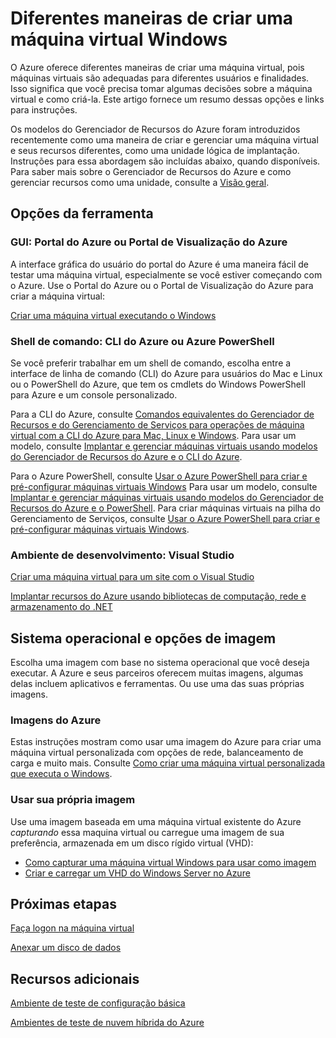 <properties
	pageTitle="Diferentes maneiras de criar uma máquina virtual Windows"
	description="Lista as diferentes maneiras de criar uma máquina virtual Windows e fornece links para instruções."
	services="virtual-machines"
	documentationCenter=""
	authors="cynthn"
	manager="timlt"
	editor=""
	tags="azure-resource-manager,azure-service-management"/>

<tags
	ms.service="virtual-machines"
	ms.devlang="na"
	ms.topic="index-page"
	ms.tgt_pltfrm="vm-windows"
	ms.workload="infrastructure-services"
	ms.date="09/15/2015"
	ms.author="cynthn"/>

# Diferentes maneiras de criar uma máquina virtual Windows

O Azure oferece diferentes maneiras de criar uma máquina virtual, pois máquinas virtuais são adequadas para diferentes usuários e finalidades. Isso significa que você precisa tomar algumas decisões sobre a máquina virtual e como criá-la. Este artigo fornece um resumo dessas opções e links para instruções.

Os modelos do Gerenciador de Recursos do Azure foram introduzidos recentemente como uma maneira de criar e gerenciar uma máquina virtual e seus recursos diferentes, como uma unidade lógica de implantação. Instruções para essa abordagem são incluídas abaixo, quando disponíveis. Para saber mais sobre o Gerenciador de Recursos do Azure e como gerenciar recursos como uma unidade, consulte a [Visão geral][].

## Opções da ferramenta

### GUI: Portal do Azure ou Portal de Visualização do Azure

A interface gráfica do usuário do portal do Azure é uma maneira fácil de testar uma máquina virtual, especialmente se você estiver começando com o Azure. Use o Portal do Azure ou o Portal de Visualização do Azure para criar a máquina virtual:

[Criar uma máquina virtual executando o Windows][]

### Shell de comando: CLI do Azure ou Azure PowerShell

Se você preferir trabalhar em um shell de comando, escolha entre a interface de linha de comando (CLI) do Azure para usuários do Mac e Linux ou o PowerShell do Azure, que tem os cmdlets do Windows PowerShell para Azure e um console personalizado.

Para a CLI do Azure, consulte [Comandos equivalentes do Gerenciador de Recursos e do Gerenciamento de Serviços para operações de máquina virtual com a CLI do Azure para Mac, Linux e Windows][]. Para usar um modelo, consulte [Implantar e gerenciar máquinas virtuais usando modelos do Gerenciador de Recursos do Azure e o CLI do Azure][].

Para o Azure PowerShell, consulte [Usar o Azure PowerShell para criar e pré-configurar máquinas virtuais Windows][] Para usar um modelo, consulte [Implantar e gerenciar máquinas virtuais usando modelos do Gerenciador de Recursos do Azure e o PowerShell][]. Para criar máquinas virtuais na pilha do Gerenciamento de Serviços, consulte [Usar o Azure PowerShell para criar e pré-configurar máquinas virtuais Windows][].

### Ambiente de desenvolvimento: Visual Studio

[Criar uma máquina virtual para um site com o Visual Studio][]

[Implantar recursos do Azure usando bibliotecas de computação, rede e armazenamento do .NET][]

## Sistema operacional e opções de imagem

Escolha uma imagem com base no sistema operacional que você deseja executar. A Azure e seus parceiros oferecem muitas imagens, algumas delas incluem aplicativos e ferramentas. Ou use uma das suas próprias imagens.

### Imagens do Azure

Estas instruções mostram como usar uma imagem do Azure para criar uma máquina virtual personalizada com opções de rede, balanceamento de carga e muito mais. Consulte [Como criar uma máquina virtual personalizada que executa o Windows][].

### Usar sua própria imagem

Use uma imagem baseada em uma máquina virtual existente do Azure *capturando* essa maquina virtual ou carregue uma imagem de sua preferência, armazenada em um disco rígido virtual (VHD):

- [Como capturar uma máquina virtual Windows para usar como imagem][]
- [Criar e carregar um VHD do Windows Server no Azure][]

## Próximas etapas

[Faça logon na máquina virtual][]

[Anexar um disco de dados][]

## Recursos adicionais
[Ambiente de teste de configuração básica][]

[Ambientes de teste de nuvem híbrida do Azure][]

<!-- LINKS -->
[Visão geral]: ../resource-group-overview.md

[Criar uma máquina virtual executando o Windows]: virtual-machines-windows-tutorial.md

[Comandos equivalentes do Gerenciador de Recursos e do Gerenciamento de Serviços para operações de máquina virtual com a CLI do Azure para Mac, Linux e Windows]: xplat-cli-azure-manage-vm-asm-arm.md
[Implantar e gerenciar máquinas virtuais usando modelos do Gerenciador de Recursos do Azure e o CLI do Azure]: virtual-machines-deploy-rmtemplates-azure-cli.md
[Create and preconfigure a Windows virtual machine with Resource Manager and Azure PowerShell]: virtual-machines-ps-create-preconfigure-windows-resource-manager-vms.md
[Implantar e gerenciar máquinas virtuais usando modelos do Gerenciador de Recursos do Azure e o PowerShell]: virtual-machines-deploy-rmtemplates-powershell.md
[Usar o Azure PowerShell para criar e pré-configurar máquinas virtuais Windows]: virtual-machines-ps-create-preconfigure-windows-vms.md
[Como criar uma máquina virtual personalizada que executa o Windows]: virtual-machines-windows-create-custom.md

[Como capturar uma máquina virtual Windows para usar como imagem]: virtual-machines-capture-image-windows-server.md

[Criar e carregar um VHD do Windows Server no Azure]: virtual-machines-create-upload-vhd-windows-server.md


[Criar uma máquina virtual para um site com o Visual Studio]: virtual-machines-dotnet-create-visual-studio-powershell.md
[Implantar recursos do Azure usando bibliotecas de computação, rede e armazenamento do .NET]: virtual-machines-arm-deployment.md

[Faça logon na máquina virtual]: virtual-machines-log-on-windows-server.md

[Anexar um disco de dados]: storage-windows-attach-disk.md

[Ambiente de teste de configuração básica]: virtual-machines-base-configuration-test-environment.md

[Ambientes de teste de nuvem híbrida do Azure]: virtual-machines-hybrid-cloud-test-environments.md

<!---HONumber=Oct15_HO3-->